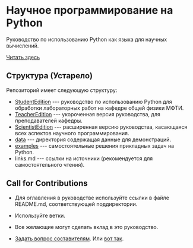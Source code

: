 # Научное программирование на Python

Руководство по использованию Python как языка для научных вычислений.

[Читать здесь](https://mipt-npm.github.io/python-scientific-book/)

## Структура (Устарело)

Репозиторий имеет следующую структуру:

* [StudentEdition](StudentEdition/README.md) --- руководство по использованию Python для обработки лабораторных работ на кафедре общей физики МФТИ.
* [TeacherEdition](TeacherEdition/README.md) --- укороченная версия руководства, для преподавателей кафедры.
* [ScientistEdition](ScientistEdition/README.md) --- расширенная версию руководства, касающаяся всех аспектов научного программирования.
* [data](data/README.md)  --- директория содержащая данные для демонстраций.
* [examples](examples/README.md)  --- самостоятельные решения прикладных задач на  Python.
* links.md --- ссылки на источники (рекомендуется для самостоятельного чтения).

## Call for Contributions

* Для оглавления в руководстве используйте ссылки в файле README.md, соответствующей поддиректории.
* Используйте ветки.
* Все желающие могут сделать вклад в это руководство.



* [Задать вопрос составителям](https://t.me/mipt_npm). Или [вот так](https://vk.com/ta_nyan).